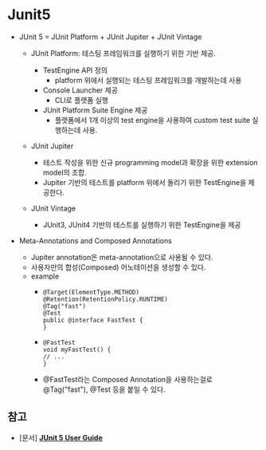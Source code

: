 # Junit5

- JUnit 5 = JUnit Platform + JUnit Jupiter + JUnit Vintage
    - JUnit Platform: 테스팅 프레임워크를 실행하기 위한 기반 제공.
        - TestEngine API 정의
          - platform 위에서 실행되는 테스팅 프레임워크를 개발하는데 사용
        - Console Launcher 제공
          - CLI로 플랫폼 실행
        - JUnit Platform Suite Engine 제공
          - 플랫폼에서 1개 이상의 test engine을 사용하여 custom test suite 실행하는데 사용.
        
    - JUnit Jupiter 
        - 테스트 작성을 위한 신규 programming model과 확장을 위한 extension model의 조합.
        - Jupiter 기반의 테스트를 platform 위에서 돌리기 위한 TestEngine을 제공한다. 
    
    - JUnit Vintage
        - JUnit3, JUnit4 기반의 테스트를 실행하기 위한 TestEngine을 제공
    

- Meta-Annotations and Composed Annotations
    - Jupiter annotation은 meta-annotation으로 사용될 수 있다.  
    - 사용자만의 합성(Composed) 어노테이션을 생성할 수 있다.
    - example
        -     @Target(ElementType.METHOD)
              @Retention(RetentionPolicy.RUNTIME)
              @Tag("fast")
              @Test
              public @interface FastTest {
              }
        -     @FastTest
              void myFastTest() {
              // ...
              }
        - @FastTest라는 Composed Annotation을 사용하는걸로 @Tag("fast"), @Test 등을 붙일 수 있다.



## 참고
- [문서] [**JUnit 5 User Guide**](https://junit.org/junit5/docs/current/user-guide/)